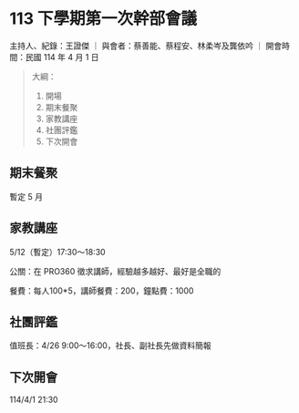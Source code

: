 # 113 下學期第一次幹部會議

主持人、紀錄：王證傑 ｜ 與會者：蔡善能、蔡程安、林柔岑及龔依吟 ｜ 開會時間：民國 114 年 4 月 1 日

> 大綱：
>
> 1. 開場
> 2. 期末餐聚
> 3. 家教講座
> 4. 社團評鑑
> 5. 下次開會

## 期末餐聚

暫定 5 月

## 家教講座

5/12（暫定）17:30～18:30

公關：在 PRO360 徵求講師，經驗越多越好、最好是全職的

餐費：每人100*5，講師餐費：200，鐘點費：1000

## 社團評鑑

值班長：4/26 9:00～16:00，社長、副社長先做資料簡報

## 下次開會

114/4/1 21:30
